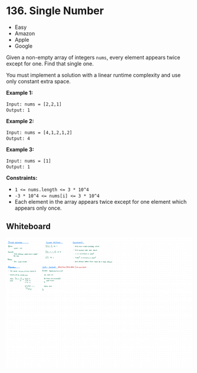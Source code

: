 # 136. Single Number
- Easy
- Amazon
- Apple
- Google

Given a non-empty array of integers `nums`, every element appears twice except
for one. Find that single one.

You must implement a solution with a linear runtime complexity and use only
constant extra space.

**Example 1:**
```
Input: nums = [2,2,1]
Output: 1
```

**Example 2:**
```
Input: nums = [4,1,2,1,2]
Output: 4
```

**Example 3:**
```
Input: nums = [1]
Output: 1
```

**Constraints:**
- `1 <= nums.length <= 3 * 10^4`
- `-3 * 10^4 <= nums[i] <= 3 * 10^4`
- Each element in the array appears twice except for one element which appears
only once.

## Whiteboard
![Whiteboard Image 01][whiteboard-image-01]

<!-- Refs -->
[whiteboard-image-01]: whiteboard-01.jpg

